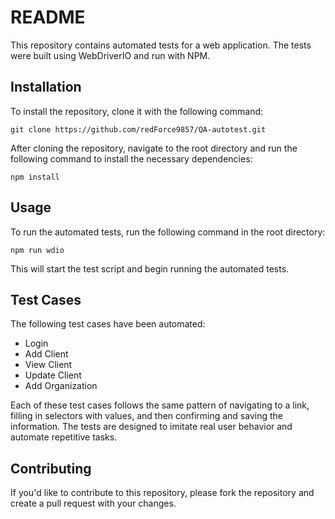 # README

This repository contains automated tests for a web application. The tests were built using WebDriverIO and run with NPM.

## Installation

To install the repository, clone it with the following command:

 ```git clone https://github.com/redForce9857/QA-autotest.git```


After cloning the repository, navigate to the root directory and run the following command to install the necessary dependencies:

```npm install```


## Usage

To run the automated tests, run the following command in the root directory:

```npm run wdio```


This will start the test script and begin running the automated tests.

## Test Cases

The following test cases have been automated:

- Login
- Add Client
- View Client
- Update Client
- Add Organization

Each of these test cases follows the same pattern of navigating to a link, filling in selectors with values, and then confirming and saving the information. The tests are designed to imitate real user behavior and automate repetitive tasks.

## Contributing

If you'd like to contribute to this repository, please fork the repository and create a pull request with your changes.

